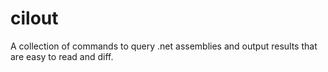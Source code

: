 # cilout
A collection of commands to query .net assemblies and output results that are easy to read and diff.

